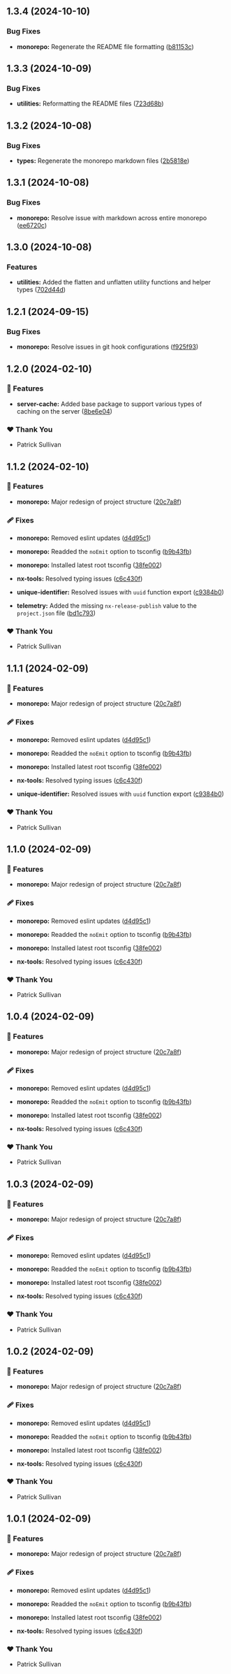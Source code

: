 ## 1.3.4 (2024-10-10)


### Bug Fixes

- **monorepo:** Regenerate the README file formatting ([b81153c](https://github.com/storm-software/storm-stack/commit/b81153c))

## 1.3.3 (2024-10-09)


### Bug Fixes

- **utilities:** Reformatting the README files ([723d68b](https://github.com/storm-software/storm-stack/commit/723d68b))

## 1.3.2 (2024-10-08)


### Bug Fixes

- **types:** Regenerate the monorepo markdown files ([2b5818e](https://github.com/storm-software/storm-stack/commit/2b5818e))

## 1.3.1 (2024-10-08)


### Bug Fixes

- **monorepo:** Resolve issue with markdown across entire monorepo ([ee6720c](https://github.com/storm-software/storm-stack/commit/ee6720c))

## 1.3.0 (2024-10-08)


### Features

- **utilities:** Added the flatten and unflatten utility functions and helper types ([702d44d](https://github.com/storm-software/storm-stack/commit/702d44d))

## 1.2.1 (2024-09-15)


### Bug Fixes

- **monorepo:** Resolve issues in git hook configurations ([f925f93](https://github.com/storm-software/storm-stack/commit/f925f93))

## 1.2.0 (2024-02-10)

### 🚀 Features

- **server-cache:** Added base package to support various types of caching on
  the server
  ([8be6e04](https://github.com/storm-software/storm-stack/commit/8be6e04))

### ❤️ Thank You

- Patrick Sullivan

## 1.1.2 (2024-02-10)

### 🚀 Features

- **monorepo:** Major redesign of project structure
  ([20c7a8f](https://github.com/storm-software/storm-stack/commit/20c7a8f))

### 🩹 Fixes

- **monorepo:** Removed eslint updates
  ([d4d95c1](https://github.com/storm-software/storm-stack/commit/d4d95c1))

- **monorepo:** Readded the `noEmit` option to tsconfig
  ([b9b43fb](https://github.com/storm-software/storm-stack/commit/b9b43fb))

- **monorepo:** Installed latest root tsconfig
  ([38fe002](https://github.com/storm-software/storm-stack/commit/38fe002))

- **nx-tools:** Resolved typing issues
  ([c6c430f](https://github.com/storm-software/storm-stack/commit/c6c430f))

- **unique-identifier:** Resolved issues with `uuid` function export
  ([c9384b0](https://github.com/storm-software/storm-stack/commit/c9384b0))

- **telemetry:** Added the missing `nx-release-publish` value to the
  `project.json` file
  ([bd1c793](https://github.com/storm-software/storm-stack/commit/bd1c793))

### ❤️ Thank You

- Patrick Sullivan

## 1.1.1 (2024-02-09)

### 🚀 Features

- **monorepo:** Major redesign of project structure
  ([20c7a8f](https://github.com/storm-software/storm-stack/commit/20c7a8f))

### 🩹 Fixes

- **monorepo:** Removed eslint updates
  ([d4d95c1](https://github.com/storm-software/storm-stack/commit/d4d95c1))

- **monorepo:** Readded the `noEmit` option to tsconfig
  ([b9b43fb](https://github.com/storm-software/storm-stack/commit/b9b43fb))

- **monorepo:** Installed latest root tsconfig
  ([38fe002](https://github.com/storm-software/storm-stack/commit/38fe002))

- **nx-tools:** Resolved typing issues
  ([c6c430f](https://github.com/storm-software/storm-stack/commit/c6c430f))

- **unique-identifier:** Resolved issues with `uuid` function export
  ([c9384b0](https://github.com/storm-software/storm-stack/commit/c9384b0))

### ❤️ Thank You

- Patrick Sullivan

## 1.1.0 (2024-02-09)

### 🚀 Features

- **monorepo:** Major redesign of project structure
  ([20c7a8f](https://github.com/storm-software/storm-stack/commit/20c7a8f))

### 🩹 Fixes

- **monorepo:** Removed eslint updates
  ([d4d95c1](https://github.com/storm-software/storm-stack/commit/d4d95c1))

- **monorepo:** Readded the `noEmit` option to tsconfig
  ([b9b43fb](https://github.com/storm-software/storm-stack/commit/b9b43fb))

- **monorepo:** Installed latest root tsconfig
  ([38fe002](https://github.com/storm-software/storm-stack/commit/38fe002))

- **nx-tools:** Resolved typing issues
  ([c6c430f](https://github.com/storm-software/storm-stack/commit/c6c430f))

### ❤️ Thank You

- Patrick Sullivan

## 1.0.4 (2024-02-09)

### 🚀 Features

- **monorepo:** Major redesign of project structure
  ([20c7a8f](https://github.com/storm-software/storm-stack/commit/20c7a8f))

### 🩹 Fixes

- **monorepo:** Removed eslint updates
  ([d4d95c1](https://github.com/storm-software/storm-stack/commit/d4d95c1))

- **monorepo:** Readded the `noEmit` option to tsconfig
  ([b9b43fb](https://github.com/storm-software/storm-stack/commit/b9b43fb))

- **monorepo:** Installed latest root tsconfig
  ([38fe002](https://github.com/storm-software/storm-stack/commit/38fe002))

- **nx-tools:** Resolved typing issues
  ([c6c430f](https://github.com/storm-software/storm-stack/commit/c6c430f))

### ❤️ Thank You

- Patrick Sullivan

## 1.0.3 (2024-02-09)

### 🚀 Features

- **monorepo:** Major redesign of project structure
  ([20c7a8f](https://github.com/storm-software/storm-stack/commit/20c7a8f))

### 🩹 Fixes

- **monorepo:** Removed eslint updates
  ([d4d95c1](https://github.com/storm-software/storm-stack/commit/d4d95c1))

- **monorepo:** Readded the `noEmit` option to tsconfig
  ([b9b43fb](https://github.com/storm-software/storm-stack/commit/b9b43fb))

- **monorepo:** Installed latest root tsconfig
  ([38fe002](https://github.com/storm-software/storm-stack/commit/38fe002))

- **nx-tools:** Resolved typing issues
  ([c6c430f](https://github.com/storm-software/storm-stack/commit/c6c430f))

### ❤️ Thank You

- Patrick Sullivan

## 1.0.2 (2024-02-09)

### 🚀 Features

- **monorepo:** Major redesign of project structure
  ([20c7a8f](https://github.com/storm-software/storm-stack/commit/20c7a8f))

### 🩹 Fixes

- **monorepo:** Removed eslint updates
  ([d4d95c1](https://github.com/storm-software/storm-stack/commit/d4d95c1))

- **monorepo:** Readded the `noEmit` option to tsconfig
  ([b9b43fb](https://github.com/storm-software/storm-stack/commit/b9b43fb))

- **monorepo:** Installed latest root tsconfig
  ([38fe002](https://github.com/storm-software/storm-stack/commit/38fe002))

- **nx-tools:** Resolved typing issues
  ([c6c430f](https://github.com/storm-software/storm-stack/commit/c6c430f))

### ❤️ Thank You

- Patrick Sullivan

## 1.0.1 (2024-02-09)

### 🚀 Features

- **monorepo:** Major redesign of project structure
  ([20c7a8f](https://github.com/storm-software/storm-stack/commit/20c7a8f))

### 🩹 Fixes

- **monorepo:** Removed eslint updates
  ([d4d95c1](https://github.com/storm-software/storm-stack/commit/d4d95c1))

- **monorepo:** Readded the `noEmit` option to tsconfig
  ([b9b43fb](https://github.com/storm-software/storm-stack/commit/b9b43fb))

- **monorepo:** Installed latest root tsconfig
  ([38fe002](https://github.com/storm-software/storm-stack/commit/38fe002))

- **nx-tools:** Resolved typing issues
  ([c6c430f](https://github.com/storm-software/storm-stack/commit/c6c430f))

### ❤️ Thank You

- Patrick Sullivan

